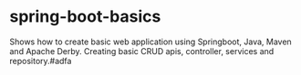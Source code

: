# spring-boot-basics
Shows how to create basic web application using Springboot, Java, Maven and Apache Derby. 
Creating basic CRUD apis, controller, services and repository.#adfa
